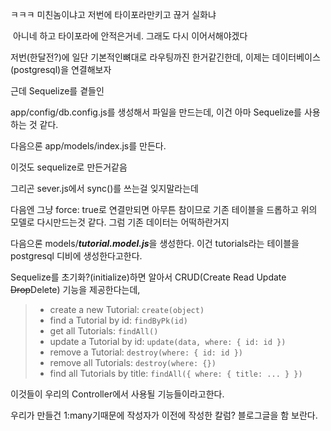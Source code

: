 ㅋㅋㅋ 미친놈이냐고 저번에 타이포라만키고 끊거 실화냐

​	아니네 하고 타이포라에 안적은거네. 그래도 다시 이어서해야겠다



저번(한달전?)에 일단 기본적인뼈대로 라우팅까진 한거같긴한데, 이제는 데이터베이스(postgresql)을 연결해보자

근데 Sequelize를 곁들인



app/config/db.config.js를 생성해서 파일을 만드는데, 이건 아마 Sequelize를 사용하는 것 같다.



다음으론 app/models/index.js를 만든다.

이것도 sequelize로 만든거같음



그리곤 sever.js에서 sync()를 쓰는걸 잊지말라는데

다음엔 그냥 force: true로 연결만되면 아무튼 참이므로 기존 테이블을 드롭하고 위의 모델로 다시만드는것 같다. 그럼 기존 데이터는 어떡하란거지



다음으론 models/***tutorial.model.js***을 생성한다. 이건 tutorials라는 테이블을 postgresql 디비에 생성한다고한다.



Sequelize를 초기화?(initialize)하면 알아서 CRUD(Create Read Update ~~Drop~~Delete) 기능을 제공한다는데,

> - create a new Tutorial: `create(object)`
> - find a Tutorial by id: `findByPk(id)`
> - get all Tutorials: `findAll()`
> - update a Tutorial by id: `update(data, where: { id: id })`
> - remove a Tutorial: `destroy(where: { id: id })`
> - remove all Tutorials: `destroy(where: {})`
> - find all Tutorials by title: `findAll({ where: { title: ... } })`

이것들이 우리의 Controller에서 사용될 기능들이라고한다.



우리가 만들건 1:many기때문에 작성자가 이전에 작성한 칼럼? 블로그글을 함 보란다.